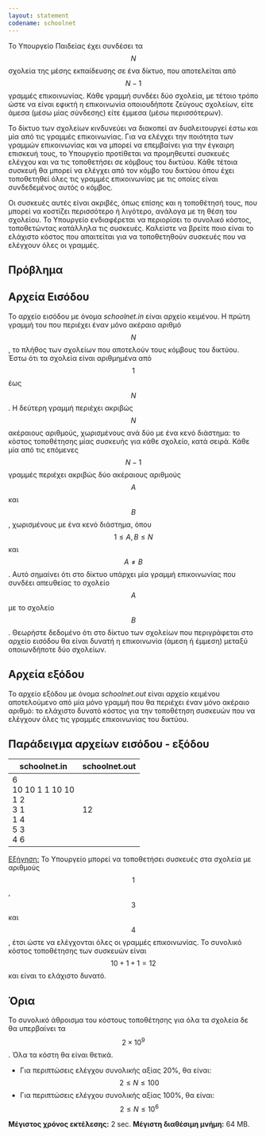 ```yaml
---
layout: statement
codename: schoolnet
---
```


Το Υπουργείο Παιδείας έχει συνδέσει τα $$N$$ σχολεία της μέσης εκπαίδευσης σε ένα δίκτυο, που αποτελείται από $$N−1$$ γραμμές επικοινωνίας. Κάθε γραμμή συνδέει δύο σχολεία, με τέτοιο τρόπο ώστε να είναι εφικτή η επικοινωνία οποιουδήποτε ζεύγους σχολείων, είτε άμεσα (μέσω μίας σύνδεσης) είτε έμμεσα (μέσω περισσότερων).

Το δίκτυο των σχολείων κινδυνεύει να διακοπεί αν δυσλειτουργεί έστω και μία από τις γραμμές επικοινωνίας. Για να ελέγχει την ποιότητα των γραμμών επικοινωνίας και να μπορεί να επεμβαίνει για την έγκαιρη επισκευή τους, το Υπουργείο προτίθεται να προμηθευτεί συσκευές ελέγχου και να τις τοποθετήσει σε κόμβους του δικτύου. Κάθε τέτοια συσκευή θα μπορεί να ελέγχει από τον κόμβο του δικτύου όπου έχει τοποθετηθεί όλες τις γραμμές επικοινωνίας με τις οποίες είναι συνδεδεμένος αυτός ο κόμβος.

Οι συσκευές αυτές είναι ακριβές, όπως επίσης και η τοποθέτησή τους, που μπορεί να κοστίζει περισσότερο ή λιγότερο, ανάλογα με τη θέση του σχολείου. Το Υπουργείο ενδιαφέρεται να περιορίσει το συνολικό κόστος, τοποθετώντας κατάλληλα τις συσκευές. Καλείστε να βρείτε ποιο είναι το ελάχιστο κόστος που απαιτείται για να τοποθετηθούν συσκευές που να ελέγχουν όλες οι γραμμές.

## Πρόβλημα

<!--TODO-->

## Αρχεία Εισόδου

Το αρχείο εισόδου με όνομα *schoolnet.in* είναι αρχείο κειμένου. Η πρώτη γραμμή του που περιέχει έναν μόνο ακέραιο αριθμό $$N$$, το πλήθος των σχολείων που αποτελούν τους κόμβους του δικτύου. Έστω ότι τα σχολεία είναι αριθμημένα από $$1$$ έως $$N$$. Η δεύτερη γραμμή περιέχει ακριβώς $$N$$ ακέραιους αριθμούς, χωρισμένους ανά δύο με ένα κενό διάστημα: το κόστος τοποθέτησης μίας συσκευής για κάθε σχολείο, κατά σειρά. Κάθε μία από τις επόμενες $$N−1$$ γραμμές περιέχει ακριβώς δύο ακέραιους αριθμούς $$A$$ και $$B$$, χωρισμένους με ένα κενό διάστημα, όπου $$1 \le A, B \le N$$ και $$A \ne B$$. Αυτό σημαίνει ότι στο δίκτυο υπάρχει μία γραμμή επικοινωνίας που συνδέει απευθείας το σχολείο $$A$$ με το σχολείο $$B$$. Θεωρήστε δεδομένο ότι στο δίκτυο των σχολείων που περιγράφεται στο αρχείο εισόδου θα είναι δυνατή η επικοινωνία (άμεση ή έμμεση) μεταξύ οποιωνδήποτε δύο σχολείων.

## Αρχεία εξόδου

Το αρχείο εξόδου με όνομα *schoolnet.out* είναι αρχείο κειμένου αποτελούμενο από μία μόνο γραμμή που θα περιέχει έναν μόνο ακέραιο αριθμό: το ελάχιστο δυνατό κόστος για την τοποθέτηση συσκευών που να ελέγχουν όλες τις γραμμές επικοινωνίας του δικτύου.

## Παράδειγμα αρχείων εισόδου - εξόδου

| schoolnet.in                         | schoolnet.out |
| ------------------------------------ | ------------- |
| 6<br/>10 10 1 1 10 10<br/>1 2<br/>3 1<br/>1 4<br/>5 3<br/>4 6 |  12           |

<u>Εξήγηση:</u> Το Υπουργείο μπορεί να τοποθετήσει συσκευές στα σχολεία με αριθμούς $$1$$, $$3$$ και $$4$$, έτσι ώστε να ελέγχονται όλες οι γραμμές επικοινωνίας. Το συνολικό κόστος τοποθέτησης των συσκευών είναι $$10+1+1=12$$ και είναι το ελάχιστο δυνατό.

## Όρια

Το συνολικό άθροισμα του κόστους τοποθέτησης για όλα τα σχολεία δε θα υπερβαίνει τα $$2\times 10^9$$. Όλα τα κόστη θα είναι θετικά.

* Για περιπτώσεις ελέγχου συνολικής αξίας 20%, θα είναι: $$2 \le N \le 100$$
* Για περιπτώσεις ελέγχου συνολικής αξίας 100%, θα είναι: $$2 \le N \le 10^6$$

**Μέγιστος χρόνος εκτέλεσης:** 2 sec.
**Μέγιστη διαθέσιμη μνήμη:** 64 MB.
